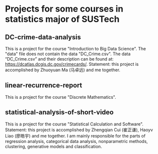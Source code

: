 # Projects for some courses in statistics major of SUSTech

## DC-crime-data-analysis
This is a project for the course "Introduction to Big Data Science". The "data" file does not contain the data "DC_Crime.csv". The data “DC_Crime.csv” and their description can be found at: https://dcatlas.dcgis.dc.gov/crimecards/. 
Statement: this project is accomplished by Zhuoyuan Ma (马卓远) and me together.

## linear-recurrence-report
This is a project for the course "Discrete Mathematics".

## statistical-analysis-of-short-video
This is a project for the course "Statistical Calculation and Software". 
Statement: this project is accomplished by Zhengqian Cui (崔正谦), Haoyv Liao (廖皓宇) and me together. I am mainly responsible for the parts of regression analysis, categorical data analysis, nonparametric methods, clustering, generative models and classification.
